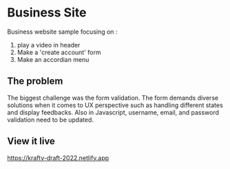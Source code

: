 # Business Site

Business website sample focusing on :

1. play a video in header
2. Make a 'create account' form
3. Make an accordian menu

## The problem

The biggest challenge was the form validation. The form demands diverse solutions when it comes to UX perspective such as handling different states and display feedbacks. Also in Javascript, username, email, and password validation need to be updated.

## View it live

https://krafty-draft-2022.netlify.app
